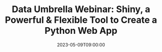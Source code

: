 ---
# Documentation: https://wowchemy.com/docs/managing-content/
type: webinar
title: "Data Umbrella Webinar: Shiny, a Powerful & Flexible Tool to Create a Python Web App"
url_freeregister: https://www.meetup.com/data-umbrella/events/292848290/
date: 2023-05-09T09:00:00
date_end: 2023-05-09T10:00:00
all_day: false
speaker: "Gordon Shotwell"
---
